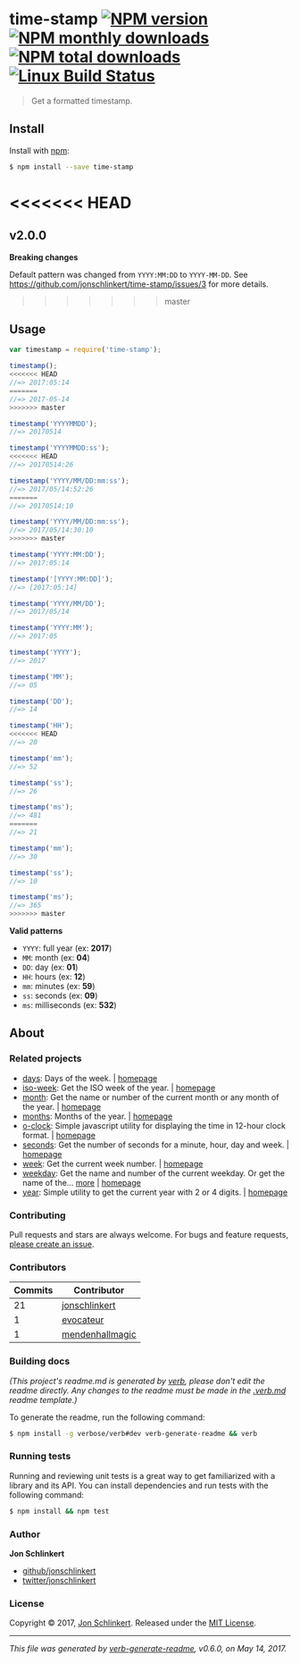 # time-stamp [![NPM version](https://img.shields.io/npm/v/time-stamp.svg?style=flat)](https://www.npmjs.com/package/time-stamp) [![NPM monthly downloads](https://img.shields.io/npm/dm/time-stamp.svg?style=flat)](https://npmjs.org/package/time-stamp) [![NPM total downloads](https://img.shields.io/npm/dt/time-stamp.svg?style=flat)](https://npmjs.org/package/time-stamp) [![Linux Build Status](https://img.shields.io/travis/jonschlinkert/time-stamp.svg?style=flat&label=Travis)](https://travis-ci.org/jonschlinkert/time-stamp)

> Get a formatted timestamp.

## Install

Install with [npm](https://www.npmjs.com/):

```sh
$ npm install --save time-stamp
```

<<<<<<< HEAD
=======
## v2.0.0

**Breaking changes**

Default pattern was changed from `YYYY:MM:DD` to `YYYY-MM-DD`. See https://github.com/jonschlinkert/time-stamp/issues/3 for more details.

>>>>>>> master
## Usage

```js
var timestamp = require('time-stamp');

timestamp();
<<<<<<< HEAD
//=> 2017:05:14
=======
//=> 2017-05-14
>>>>>>> master

timestamp('YYYYMMDD');
//=> 20170514

timestamp('YYYYMMDD:ss');
<<<<<<< HEAD
//=> 20170514:26

timestamp('YYYY/MM/DD:mm:ss');
//=> 2017/05/14:52:26
=======
//=> 20170514:10

timestamp('YYYY/MM/DD:mm:ss');
//=> 2017/05/14:30:10
>>>>>>> master

timestamp('YYYY:MM:DD');
//=> 2017:05:14

timestamp('[YYYY:MM:DD]');
//=> [2017:05:14]

timestamp('YYYY/MM/DD');
//=> 2017/05/14

timestamp('YYYY:MM');
//=> 2017:05

timestamp('YYYY');
//=> 2017

timestamp('MM');
//=> 05

timestamp('DD');
//=> 14

timestamp('HH');
<<<<<<< HEAD
//=> 20

timestamp('mm');
//=> 52

timestamp('ss');
//=> 26

timestamp('ms');
//=> 481
=======
//=> 21

timestamp('mm');
//=> 30

timestamp('ss');
//=> 10

timestamp('ms');
//=> 365
>>>>>>> master
```

**Valid patterns**

* `YYYY`: full year (ex: **2017**)
* `MM`: month (ex: **04**)
* `DD`: day (ex: **01**)
* `HH`: hours (ex: **12**)
* `mm`: minutes (ex: **59**)
* `ss`: seconds (ex: **09**)
* `ms`: milliseconds (ex: **532**)

## About

### Related projects

* [days](https://www.npmjs.com/package/days): Days of the week. | [homepage](https://github.com/jonschlinkert/days "Days of the week.")
* [iso-week](https://www.npmjs.com/package/iso-week): Get the ISO week of the year. | [homepage](https://github.com/jonschlinkert/iso-week "Get the ISO week of the year.")
* [month](https://www.npmjs.com/package/month): Get the name or number of the current month or any month of the year. | [homepage](https://github.com/datetime/month "Get the name or number of the current month or any month of the year.")
* [months](https://www.npmjs.com/package/months): Months of the year. | [homepage](https://github.com/jonschlinkert/months "Months of the year.")
* [o-clock](https://www.npmjs.com/package/o-clock): Simple javascript utility for displaying the time in 12-hour clock format. | [homepage](https://github.com/jonschlinkert/o-clock "Simple javascript utility for displaying the time in 12-hour clock format.")
* [seconds](https://www.npmjs.com/package/seconds): Get the number of seconds for a minute, hour, day and week. | [homepage](https://github.com/jonschlinkert/seconds "Get the number of seconds for a minute, hour, day and week.")
* [week](https://www.npmjs.com/package/week): Get the current week number. | [homepage](https://github.com/datetime/week "Get the current week number.")
* [weekday](https://www.npmjs.com/package/weekday): Get the name and number of the current weekday. Or get the name of the… [more](https://github.com/datetime/weekday) | [homepage](https://github.com/datetime/weekday "Get the name and number of the current weekday. Or get the name of the weekday for a given number.")
* [year](https://www.npmjs.com/package/year): Simple utility to get the current year with 2 or 4 digits. | [homepage](https://github.com/jonschlinkert/year "Simple utility to get the current year with 2 or 4 digits.")

### Contributing

Pull requests and stars are always welcome. For bugs and feature requests, [please create an issue](../../issues/new).

### Contributors

| **Commits** | **Contributor** | 
| --- | --- |
| 21 | [jonschlinkert](https://github.com/jonschlinkert) |
| 1 | [evocateur](https://github.com/evocateur) |
| 1 | [mendenhallmagic](https://github.com/mendenhallmagic) |

### Building docs

_(This project's readme.md is generated by [verb](https://github.com/verbose/verb-generate-readme), please don't edit the readme directly. Any changes to the readme must be made in the [.verb.md](.verb.md) readme template.)_

To generate the readme, run the following command:

```sh
$ npm install -g verbose/verb#dev verb-generate-readme && verb
```

### Running tests

Running and reviewing unit tests is a great way to get familiarized with a library and its API. You can install dependencies and run tests with the following command:

```sh
$ npm install && npm test
```

### Author

**Jon Schlinkert**

* [github/jonschlinkert](https://github.com/jonschlinkert)
* [twitter/jonschlinkert](https://twitter.com/jonschlinkert)

### License

Copyright © 2017, [Jon Schlinkert](https://github.com/jonschlinkert).
Released under the [MIT License](LICENSE).

***

_This file was generated by [verb-generate-readme](https://github.com/verbose/verb-generate-readme), v0.6.0, on May 14, 2017._